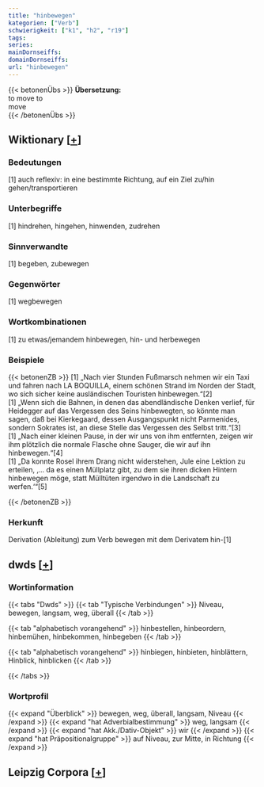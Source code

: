 ```yaml
---
title: "hinbewegen"
kategorien: ["Verb"]
schwierigkeit: ["k1", "h2", "r19"]
tags:
series:
mainDornseiffs:
domainDornseiffs:
url: "hinbewegen"
---
```


{{< betonenÜbs >}}
**Übersetzung:**  
to move to  
move  
{{< /betonenÜbs >}}

## Wiktionary [[+](https://de.wiktionary.org/wiki/hinbewegen)]

### Bedeutungen
[1] auch reflexiv: in eine bestimmte Richtung, auf ein Ziel zu/hin gehen/transportieren  

### Unterbegriffe
[1] hindrehen, hingehen, hinwenden, zudrehen  

### Sinnverwandte
[1] begeben, zubewegen  

### Gegenwörter
[1] wegbewegen  

### Wortkombinationen
[1] zu etwas/jemandem hinbewegen, hin- und herbewegen  

### Beispiele
{{< betonenZB >}}
[1] „Nach vier Stunden Fußmarsch nehmen wir ein Taxi und fahren nach LA BOQUILLA, einem schönen Strand im Norden der Stadt, wo sich sicher keine ausländischen Touristen hinbewegen.“[2]  
[1] „Wenn sich die Bahnen, in denen das abendländische Denken verlief, für Heidegger auf das Vergessen des Seins hinbewegten, so könnte man sagen, daß bei Kierkegaard, dessen Ausgangspunkt nicht Parmenides, sondern Sokrates ist, an diese Stelle das Vergessen des Selbst tritt.“[3]  
[1] „Nach einer kleinen Pause, in der wir uns von ihm entfernten, zeigen wir ihm plötzlich die normale Flasche ohne Sauger, die wir auf ihn hinbewegen.“[4]  
[1] „Da konnte Rosel ihrem Drang nicht widerstehen, Jule eine Lektion zu erteilen, ‚… da es einen Müllplatz gibt, zu dem sie ihren dicken Hintern hinbewegen möge, statt Mülltüten irgendwo in die Landschaft zu werfen.‘“[5]  

{{< /betonenZB >}}
### Herkunft
Derivation (Ableitung) zum Verb bewegen mit dem Derivatem hin-[1]  



## dwds [[+](https://www.dwds.de/wb/hinbewegen)]

### Wortinformation
{{< tabs "Dwds" >}}
{{< tab "Typische Verbindungen" >}}
Niveau, bewegen, langsam, weg, überall
{{< /tab >}}

{{< tab "alphabetisch vorangehend" >}}
hinbestellen, hinbeordern, hinbemühen, hinbekommen, hinbegeben
{{< /tab >}}

{{< tab "alphabetisch vorangehend" >}}
hinbiegen, hinbieten, hinblättern, Hinblick, hinblicken
{{< /tab >}}

{{< /tabs >}}

### Wortprofil
{{< expand "Überblick" >}} bewegen, weg, überall, langsam, Niveau {{< /expand >}}
{{< expand "hat Adverbialbestimmung" >}} weg, langsam {{< /expand >}}
{{< expand "hat Akk./Dativ-Objekt" >}} wir {{< /expand >}}
{{< expand "hat Präpositionalgruppe" >}} auf Niveau, zur Mitte, in Richtung {{< /expand >}}

## Leipzig Corpora [[+](https://corpora.uni-leipzig.de/en/res?word=hinbewegen&corpusId=deu_newscrawl-public_2018)]

